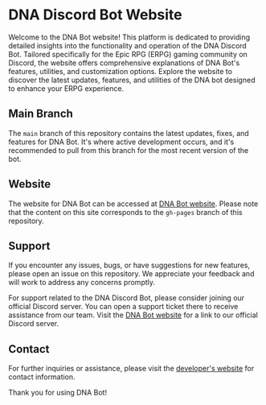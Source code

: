 # DNA Discord Bot Website

Welcome to the DNA Bot website! This platform is dedicated to providing detailed insights into the functionality and operation of the DNA Discord Bot. Tailored specifically for the Epic RPG (ERPG) gaming community on Discord, the website offers comprehensive explanations of DNA Bot's features, utilities, and customization options. Explore the website to discover the latest updates, features, and utilities of the DNA bot designed to enhance your ERPG experience.

## Main Branch

The `main` branch of this repository contains the latest updates, fixes, and features for DNA Bot. It's where active development occurs, and it's recommended to pull from this branch for the most recent version of the bot.

## Website

The website for DNA Bot can be accessed at [DNA Bot website](https://sighfy.dev/dna). Please note that the content on this site corresponds to the `gh-pages` branch of this repository.

## Support

If you encounter any issues, bugs, or have suggestions for new features, please open an issue on this repository. We appreciate your feedback and will work to address any concerns promptly.

For support related to the DNA Discord Bot, please consider joining our official Discord server. You can open a support ticket there to receive assistance from our team. Visit the [DNA Bot website](https://sighfy.dev/dna) for a link to our official Discord server.

## Contact

For further inquiries or assistance, please visit the [developer's website](https://sighfy.dev) for contact information.


Thank you for using DNA Bot!
